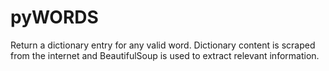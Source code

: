 # pyWORDS
Return a dictionary entry for any valid word. Dictionary content is scraped from the internet and BeautifulSoup is used to extract relevant information.
